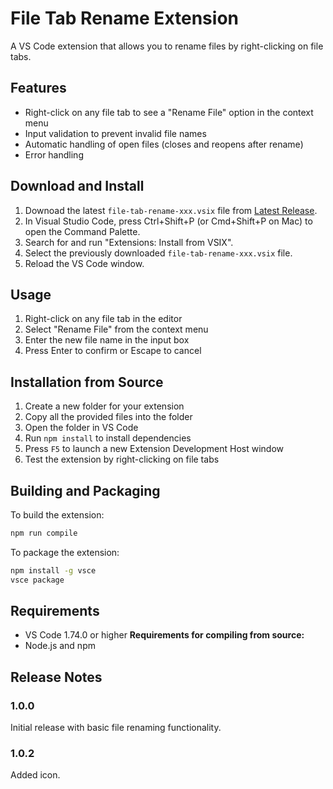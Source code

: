 # File Tab Rename Extension

A VS Code extension that allows you to rename files by right-clicking on file tabs.

## Features

- Right-click on any file tab to see a "Rename File" option in the context menu
- Input validation to prevent invalid file names
- Automatic handling of open files (closes and reopens after rename)
- Error handling

## Download and Install
1. Downoad the latest `file-tab-rename-xxx.vsix` file from [Latest Release](https://github.com/lynton-dev/VSCode-File-Tab-Rename/releases/latest/). 
2. In Visual Studio Code, press Ctrl+Shift+P (or Cmd+Shift+P on Mac) to open the Command Palette.
3. Search for and run "Extensions: Install from VSIX".
4. Select the previously downloaded `file-tab-rename-xxx.vsix` file.
5. Reload the VS Code window.

## Usage

1. Right-click on any file tab in the editor
2. Select "Rename File" from the context menu
3. Enter the new file name in the input box
4. Press Enter to confirm or Escape to cancel

## Installation from Source

1. Create a new folder for your extension
2. Copy all the provided files into the folder
3. Open the folder in VS Code
4. Run `npm install` to install dependencies
5. Press `F5` to launch a new Extension Development Host window
6. Test the extension by right-clicking on file tabs

## Building and Packaging

To build the extension:
```bash
npm run compile
```

To package the extension:
```bash
npm install -g vsce
vsce package
```

## Requirements

- VS Code 1.74.0 or higher
**Requirements for compiling from source:**
- Node.js and npm

## Release Notes

### 1.0.0

Initial release with basic file renaming functionality.

### 1.0.2

Added icon.